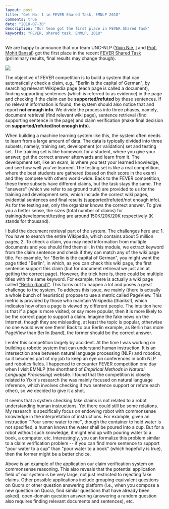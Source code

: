 ```yaml
---
layout: post
title: "Get No. 1 in FEVER Shared Task, EMNLP 2018"
comments: true
date: "2018-07-30"
description: "Our team got the first place in FEVER Shared Task"
keywords: "FEVER, shared task, ENMLP, 2018"
---
```


We are happy to announce that our team UNC-NLP ([Yixin Nie](https://easonnie.github.io/), [I](http://chaonan99.github.io/) and [Prof. Mohit Bansal](http://www.cs.unc.edu/~mbansal/)) got the first place in the recent [FEVER Shared Task](http://fever.ai/task.html) (priliminary results, final results may change though).

![](../../assets/images/20180730/results.png)

The objective of FEVER competition is to build a system that can automatically check a claim, e.g., "Berlin is the capital of German", by searching relevant Wikipedia page (each page is called a document), finding supporting sentences (which is referred to as evidence) in the page and checking if the claim can be **supported/refuted** by these sentences. If no relevant information is found, the system should also notice that and report **not enough info**. We divide the process into three phases, namely, document retrieval (find relevant wiki page), sentence retrieval (find supporting sentence in the page) and claim verification (make final decision on **supported/refuted/not enough info**).

When building a machine learning system like this, the system often needs to learn from a large amount of data. The data is typically divided into three subsets, namely, training set, development (or validation) set and testing set. The training set is like homework for a student, where you give your answer, get the correct answer afterwards and learn from it. The development set, like an exam, is where you test your learned knowledge, and see how well you've learned. The testing set is like a real competition, where the best students are gathered (based on their score in the exam) and they compete with others world-wide. Back to the FEVER competition, these three subsets have different claims, but the task stays the same. The "answers" (which we refer to as ground truth) are provided to us for the training and development sets, which include the correct wiki pages, evidential sentences and final results (supported/refuted/not enough info). As for the testing set, only the organizer knows the correct answer. To give you a better sense, the sizes (total number of claims) for training/development/testing are around 150K/20K/20K respectively (K stands for thousand).

I build the document retrieval part of the system. The challenges here are: 1. You have to search the entire Wikipedia, which contains about 5 million pages; 2. To check a claim, you may need information from multiple documents and you should find them all. In this module, we extract keyword from the claim sentence and check if they can match any of the wiki page title. For example, for "Berlin is the capital of German", you might want the page titled "Berlin", in which, as you can check this wiki page, the first sentence support this claim (but for document retrieval we just aim at getting the correct page). However, the trick here is, there could be multiple titles with the same keyword. For example, there is actually a wiki page called ["Berlin (band)"](https://en.wikipedia.org/wiki/Berlin_%28band%29). This turns out to happen a lot and poses a great challenge to the system. To address this issue, we mainly (there is actually a whole bunch of heuristics) propose to use a metric called PageView. This metric is provided by those who maintain Wikipedia (thanks!), which indicates how often a page is viewed by different people. The intuition here is that if a page is more visited, or say more popular, then it is more likely to be the correct page to support a claim. Imagine the fake news on the Internet, though they are misleading, at least the topic is popular, otherwise no one would ever see them! Back to our Berlin example, as Berlin has more PageView than Berlin (band), the former should be the correct answer.

I enter this competition largely by accident. At the time I was working on building a robotic system that can understand human instruction. It is an intersection area between natural language processing (NLP) and robotics, so it becomes part of my job to keep an eye on conferences in both NLP and robotics fields. I happened to encounter FEVER competition one day when I visit EMNLP (the shorthand of *Empirical Methods in Natural Language Processing*) website. I found that the competition is closely related to Yixin's research (he was mainly focused on natural language inference, which involves checking if two sentence support or refute each other), so we decided to give it a shot.

It seems that a system checking fake claims is not related to a robot understanding human instructions. Yet there could still be some relations. My research is specifically focus on endowing robot with commonsense knowledge in the interpretation of instructions. For example, given an instruction ``Pour some water to me'', though the container to hold water is not specified, a human knows the water shall be poured into a cup. But for a robot without such knowledge, it might end up with pouring water to a book, a computer, etc. Interestingly, you can formalize this problem similar to a claim verification problem -- if you can find more sentence to support "pour water to a cup" than "pour water to a book" (which hopefully is true), then the former might be a better choice.

Above is an example of the application our claim verification system on commonsense reasoning. This also reveals that the potential application field of our system is be very large, not just restricted to rejecting fake claims. Other possible applications include grouping equivalent questions on Quora or other question answering platform (i.e., when you compose a new question on Quora, find similar questions that have already been asked), open-domain question answering (answering a random question also requires finding relevant documents and sentences), etc.

<!--The objective of the task is to build a system to verify information using evidence from Wikipedia. Given a claim, the system should first find evidential sentences (sentences in Wikipedia pages) related to the claim, then decide whether they support or refute the claim, or the information is not enough (see shared task page for more details). We are working on  system description, which give more details of our approach. Stay tuned!-->

<!-- Follow the [baseline system](https://github.com/sheffieldnlp/fever-baselines), we divide the task into three stages: document retrieval (given a claim, find related documents in Wikipedia), sentence retrieval (find evidences in related documents) and [natural language inference](https://arxiv.org/pdf/1708.02312.pdf) (NLI, predicate `SUPPORTS`, `REFUTES` or `NOT ENOUGH INFO` by comparing claim and evidences). For document retrieval, we use a rule based system, mainly based on the title of Wikipedia page. Sentence retrieval and NLI are both neural models. -->
